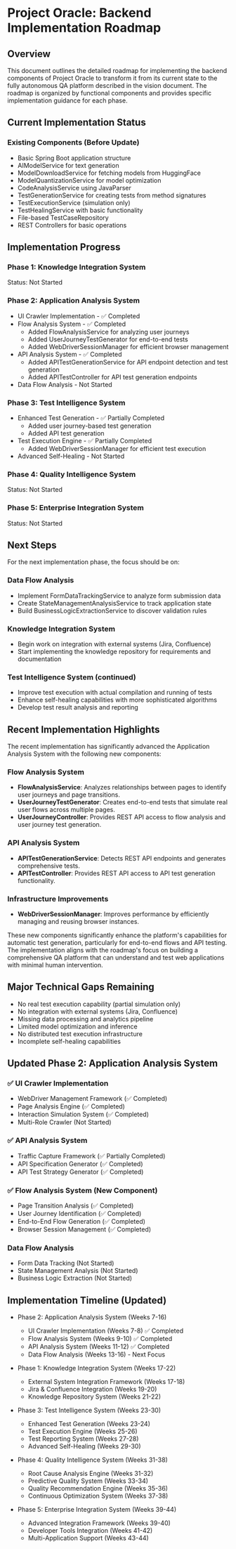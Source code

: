 # Project Oracle: Backend Implementation Roadmap

## Overview
This document outlines the detailed roadmap for implementing the backend components of Project Oracle to transform it from its current state to the fully autonomous QA platform described in the vision document. The roadmap is organized by functional components and provides specific implementation guidance for each phase.

## Current Implementation Status
### Existing Components (Before Update)

- Basic Spring Boot application structure
- AIModelService for text generation
- ModelDownloadService for fetching models from HuggingFace
- ModelQuantizationService for model optimization
- CodeAnalysisService using JavaParser
- TestGenerationService for creating tests from method signatures
- TestExecutionService (simulation only)
- TestHealingService with basic functionality
- File-based TestCaseRepository
- REST Controllers for basic operations

## Implementation Progress

### Phase 1: Knowledge Integration System

Status: Not Started

### Phase 2: Application Analysis System

- UI Crawler Implementation - ✅ Completed
- Flow Analysis System - ✅ Completed
  - Added FlowAnalysisService for analyzing user journeys
  - Added UserJourneyTestGenerator for end-to-end tests
  - Added WebDriverSessionManager for efficient browser management
- API Analysis System - ✅ Completed
  - Added APITestGenerationService for API endpoint detection and test generation
  - Added APITestController for API test generation endpoints
- Data Flow Analysis - Not Started

### Phase 3: Test Intelligence System

- Enhanced Test Generation - ✅ Partially Completed
  - Added user journey-based test generation
  - Added API test generation
- Test Execution Engine - ✅ Partially Completed
  - Added WebDriverSessionManager for efficient test execution
- Advanced Self-Healing - Not Started

### Phase 4: Quality Intelligence System

Status: Not Started

### Phase 5: Enterprise Integration System

Status: Not Started

## Next Steps
For the next implementation phase, the focus should be on:

### Data Flow Analysis

- Implement FormDataTrackingService to analyze form submission data
- Create StateManagementAnalysisService to track application state
- Build BusinessLogicExtractionService to discover validation rules

### Knowledge Integration System

- Begin work on integration with external systems (Jira, Confluence)
- Start implementing the knowledge repository for requirements and documentation

### Test Intelligence System (continued)

- Improve test execution with actual compilation and running of tests
- Enhance self-healing capabilities with more sophisticated algorithms
- Develop test result analysis and reporting

## Recent Implementation Highlights

The recent implementation has significantly advanced the Application Analysis System with the following new components:

### Flow Analysis System

- **FlowAnalysisService**: Analyzes relationships between pages to identify user journeys and page transitions.
- **UserJourneyTestGenerator**: Creates end-to-end tests that simulate real user flows across multiple pages.
- **UserJourneyController**: Provides REST API access to flow analysis and user journey test generation.

### API Analysis System

- **APITestGenerationService**: Detects REST API endpoints and generates comprehensive tests.
- **APITestController**: Provides REST API access to API test generation functionality.

### Infrastructure Improvements

- **WebDriverSessionManager**: Improves performance by efficiently managing and reusing browser instances.

These new components significantly enhance the platform's capabilities for automatic test generation, particularly for end-to-end flows and API testing. The implementation aligns with the roadmap's focus on building a comprehensive QA platform that can understand and test web applications with minimal human intervention.

## Major Technical Gaps Remaining

- No real test execution capability (partial simulation only)
- No integration with external systems (Jira, Confluence)
- Missing data processing and analytics pipeline
- Limited model optimization and inference
- No distributed test execution infrastructure
- Incomplete self-healing capabilities

## Updated Phase 2: Application Analysis System

### ✅ UI Crawler Implementation

- WebDriver Management Framework (✅ Completed)
- Page Analysis Engine (✅ Completed)
- Interaction Simulation System (✅ Completed)
- Multi-Role Crawler (Not Started)

### ✅ API Analysis System

- Traffic Capture Framework (✅ Partially Completed)
- API Specification Generator (✅ Completed)
- API Test Strategy Generator (✅ Completed)

### ✅ Flow Analysis System (New Component)

- Page Transition Analysis (✅ Completed)
- User Journey Identification (✅ Completed)
- End-to-End Flow Generation (✅ Completed)
- Browser Session Management (✅ Completed)

### Data Flow Analysis

- Form Data Tracking (Not Started)
- State Management Analysis (Not Started)
- Business Logic Extraction (Not Started)

## Implementation Timeline (Updated)

- Phase 2: Application Analysis System (Weeks 7-16)
  - UI Crawler Implementation (Weeks 7-8) ✅ Completed
  - Flow Analysis System (Weeks 9-10) ✅ Completed
  - API Analysis System (Weeks 11-12) ✅ Completed
  - Data Flow Analysis (Weeks 13-16) - Next Focus

- Phase 1: Knowledge Integration System (Weeks 17-22)
  - External System Integration Framework (Weeks 17-18)
  - Jira & Confluence Integration (Weeks 19-20)
  - Knowledge Repository System (Weeks 21-22)

- Phase 3: Test Intelligence System (Weeks 23-30)
  - Enhanced Test Generation (Weeks 23-24)
  - Test Execution Engine (Weeks 25-26)
  - Test Reporting System (Weeks 27-28)
  - Advanced Self-Healing (Weeks 29-30)

- Phase 4: Quality Intelligence System (Weeks 31-38)
  - Root Cause Analysis Engine (Weeks 31-32)
  - Predictive Quality System (Weeks 33-34)
  - Quality Recommendation Engine (Weeks 35-36)
  - Continuous Optimization System (Weeks 37-38)

- Phase 5: Enterprise Integration System (Weeks 39-44)
  - Advanced Integration Framework (Weeks 39-40)
  - Developer Tools Integration (Weeks 41-42)
  - Multi-Application Support (Weeks 43-44)